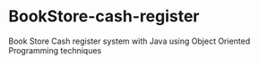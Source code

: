 # BookStore-cash-register
Book Store Cash register system with Java using Object Oriented Programming techniques
